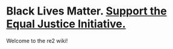 # Black Lives Matter. [Support the Equal Justice Initiative.](https://support.eji.org/give/153413/#!/donation/checkout)

Welcome to the re2 wiki!
